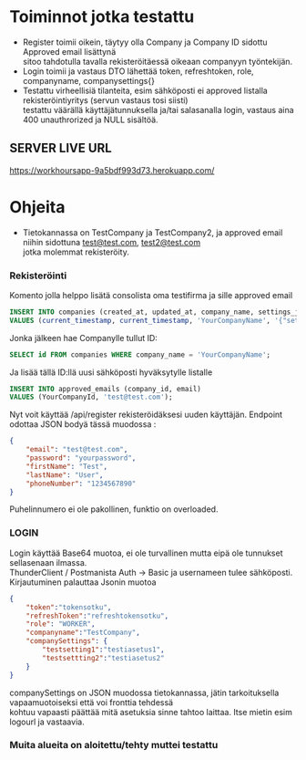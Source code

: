 
# Toiminnot jotka testattu  

- Register toimii oikein, täytyy olla Company ja Company ID sidottu Approved email lisättynä  
sitoo tahdotulla tavalla rekisteröitäessä oikeaan companyyn työntekijän.  
- Login toimii ja vastaus DTO lähettää token, refreshtoken, role, companyname, companysettings{}
- Testattu virheellisiä tilanteita, esim sähköposti ei approved listalla rekisteröintiyritys (servun vastaus tosi siisti)  
testattu väärällä käyttäjätunnuksella ja/tai salasanalla login, vastaus aina 400 unauthrorized ja NULL sisältöä.  

## SERVER LIVE URL  
https://workhoursapp-9a5bdf993d73.herokuapp.com/

# Ohjeita 
- Tietokannassa on TestCompany ja TestCompany2, ja approved email niihin sidottuna test@test.com, test2@test.com  
jotka molemmat rekisteröity.  

### Rekisteröinti
Komento jolla helppo lisätä consolista oma testifirma ja sille approved email  
```sql
INSERT INTO companies (created_at, updated_at, company_name, settings_json) 
VALUES (current_timestamp, current_timestamp, 'YourCompanyName', '{"setting1":"value1","setting2":"value2"}');
```
Jonka jälkeen hae Companylle tullut ID:  
```sql
SELECT id FROM companies WHERE company_name = 'YourCompanyName';
```
Ja lisää tällä ID:llä uusi sähköposti hyväksytylle listalle  
```sql
INSERT INTO approved_emails (company_id, email) 
VALUES (YourCompanyId, 'test@test.com');
```
Nyt voit käyttää /api/register rekisteröidäksesi uuden käyttäjän. Endpoint odottaa JSON bodyä tässä muodossa :
```json
{
    "email": "test@test.com",
    "password": "yourpassword",
    "firstName": "Test",
    "lastName": "User",
    "phoneNumber": "1234567890"
}
```
Puhelinnumero ei ole pakollinen, funktio on overloaded.  
  
### LOGIN  
Login käyttää Base64 muotoa, ei ole turvallinen mutta eipä ole tunnukset sellasenaan ilmassa.  
ThunderClient / Postmanista Auth -> Basic ja usernameen tulee sähköposti.  
Kirjautuminen palauttaa Jsonin muotoa 
```json
{
    "token":"tokensotku",
    "refreshToken":"refreshtokensotku",
    "role": "WORKER",
    "companyname":"TestCompany",
    "companySettings": {
        "testsetting1":"testiasetus1",
        "testsettting2":"testiasetus2"
    }
}
```
companySettings on JSON muodossa tietokannassa, jätin tarkoituksella vapaamuotoiseksi että voi fronttia tehdessä  
kohtuu vapaasti päättää mitä asetuksia sinne tahtoo laittaa. Itse mietin esim logourl ja vastaavia.  

### Muita alueita on aloitettu/tehty muttei testattu